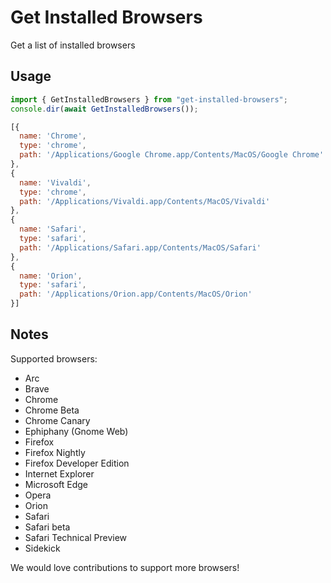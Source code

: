 # Get Installed Browsers
Get a list of installed browsers

## Usage

```js
import { GetInstalledBrowsers } from "get-installed-browsers";
console.dir(await GetInstalledBrowsers());
```

```js
[{
  name: 'Chrome',
  type: 'chrome',
  path: '/Applications/Google Chrome.app/Contents/MacOS/Google Chrome'
},
{
  name: 'Vivaldi',
  type: 'chrome',
  path: '/Applications/Vivaldi.app/Contents/MacOS/Vivaldi'
},
{
  name: 'Safari',
  type: 'safari',
  path: '/Applications/Safari.app/Contents/MacOS/Safari'
},
{
  name: 'Orion',
  type: 'safari',
  path: '/Applications/Orion.app/Contents/MacOS/Orion'
}]
```

## Notes

Supported browsers:

- Arc
- Brave
- Chrome
- Chrome Beta
- Chrome Canary
- Ephiphany (Gnome Web)
- Firefox
- Firefox Nightly
- Firefox Developer Edition
- Internet Explorer
- Microsoft Edge
- Opera
- Orion
- Safari
- Safari beta
- Safari Technical Preview
- Sidekick

We would love contributions to support more browsers!


